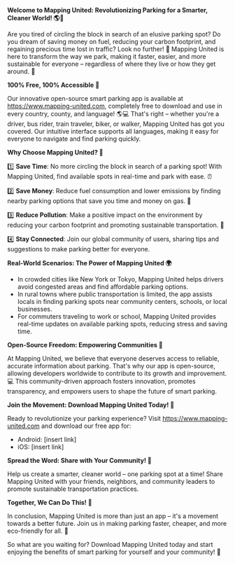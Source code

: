 **Welcome to Mapping United: Revolutionizing Parking for a Smarter, Cleaner World! 🌎🚗**

Are you tired of circling the block in search of an elusive parking spot? Do you dream of saving money on fuel, reducing your carbon footprint, and regaining precious time lost in traffic? Look no further! 🤩 Mapping United is here to transform the way we park, making it faster, easier, and more sustainable for everyone – regardless of where they live or how they get around. 🌟

**100% Free, 100% Accessible 📱**

Our innovative open-source smart parking app is available at https://www.mapping-united.com, completely free to download and use in every country, county, and language! 🌎💻 That's right – whether you're a driver, bus rider, train traveler, biker, or walker, Mapping United has got you covered. Our intuitive interface supports all languages, making it easy for everyone to navigate and find parking quickly.

**Why Choose Mapping United? 🤔**

1️⃣ **Save Time**: No more circling the block in search of a parking spot! With Mapping United, find available spots in real-time and park with ease. ⏰

2️⃣ **Save Money**: Reduce fuel consumption and lower emissions by finding nearby parking options that save you time and money on gas. 💸

3️⃣ **Reduce Pollution**: Make a positive impact on the environment by reducing your carbon footprint and promoting sustainable transportation. 🌿

4️⃣ **Stay Connected**: Join our global community of users, sharing tips and suggestions to make parking better for everyone.

**Real-World Scenarios: The Power of Mapping United 🌍**

* In crowded cities like New York or Tokyo, Mapping United helps drivers avoid congested areas and find affordable parking options.
* In rural towns where public transportation is limited, the app assists locals in finding parking spots near community centers, schools, or local businesses.
* For commuters traveling to work or school, Mapping United provides real-time updates on available parking spots, reducing stress and saving time.

**Open-Source Freedom: Empowering Communities 🌈**

At Mapping United, we believe that everyone deserves access to reliable, accurate information about parking. That's why our app is open-source, allowing developers worldwide to contribute to its growth and improvement. 💻 This community-driven approach fosters innovation, promotes transparency, and empowers users to shape the future of smart parking.

**Join the Movement: Download Mapping United Today! 🎉**

Ready to revolutionize your parking experience? Visit https://www.mapping-united.com and download our free app for:

* Android: [insert link]
* iOS: [insert link]

**Spread the Word: Share with Your Community! 📢**

Help us create a smarter, cleaner world – one parking spot at a time! Share Mapping United with your friends, neighbors, and community leaders to promote sustainable transportation practices.

**Together, We Can Do This! 🌟**

In conclusion, Mapping United is more than just an app – it's a movement towards a better future. Join us in making parking faster, cheaper, and more eco-friendly for all. 💚

So what are you waiting for? Download Mapping United today and start enjoying the benefits of smart parking for yourself and your community! 🎉